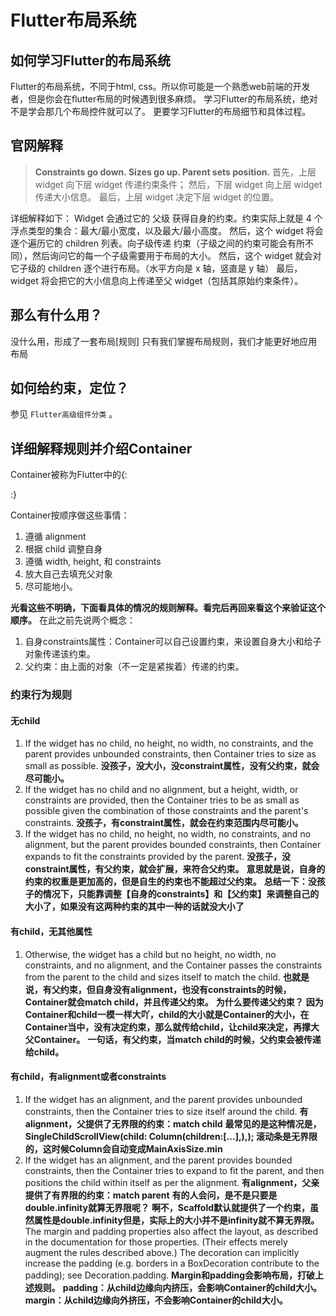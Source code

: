 # Flutter布局系统

## 如何学习Flutter的布局系统

Flutter的布局系统，不同于html, css。所以你可能是一个熟悉web前端的开发者，但是你会在flutter布局的时候遇到很多麻烦。
学习Flutter的布局系统，绝对不是学会那几个布局控件就可以了。
更要学习Flutter的布局细节和具体过程。

## 官网解释

> **Constraints go down. Sizes go up. Parent sets position.**
> 首先，上层 widget 向下层 widget 传递约束条件；
> 然后，下层 widget 向上层 widget 传递大小信息。
> 最后，上层 widget 决定下层 widget 的位置。

详细解释如下：
Widget 会通过它的 父级 获得自身的约束。约束实际上就是 4 个浮点类型的集合：最大/最小宽度，以及最大/最小高度。
然后，这个 widget 将会逐个遍历它的 children 列表。向子级传递 约束（子级之间的约束可能会有所不同），然后询问它的每一个子级需要用于布局的大小。
然后，这个 widget 就会对它子级的 children 逐个进行布局。（水平方向是 x 轴，竖直是 y 轴）
最后，widget 将会把它的大小信息向上传递至父 widget（包括其原始约束条件）。

## 那么有什么用？

没什么用，形成了一套布局[规则]
只有我们掌握布局规则，我们才能更好地应用布局

## 如何给约束，定位？

参见 `Flutter高级组件分类` 。

## 详细解释规则并介绍Container

Container被称为Flutter中的{:<div>:}

Container按顺序做这些事情：

1. 遵循 alignment
1. 根据 child 调整自身
1. 遵循 width, height, 和 constraints
1. 放大自己去填充父对象
1. 尽可能地小。

**光看这些不明确，下面看具体的情况的规则解释。看完后再回来看这个来验证这个顺序。**
在此之前先说两个概念：
1. 自身constraints属性：Container可以自己设置约束，来设置自身大小和给子对象传递该约束。
2. 父约束：由上面的对象（不一定是紧挨着）传递的约束。

### 约束行为规则

#### 无child
1. If the widget has no child, no height, no width, no constraints, and the parent provides unbounded constraints, then Container tries to size as small as possible.
**没孩子，没大小，没constraint属性，没有父约束，就会尽可能小。**
2. If the widget has no child and no alignment, but a height, width, or constraints are provided, then the Container tries to be as small as possible given the combination of those constraints and the parent's constraints.
**没孩子，有constraint属性，就会在约束范围内尽可能小。**
3. If the widget has no child, no height, no width, no constraints, and no alignment, but the parent provides bounded constraints, then Container expands to fit the constraints provided by the parent.
**没孩子，没constraint属性，有父约束，就会扩展，来符合父约束。**
**意思就是说，自身的约束的权重是更加高的，但是自生的约束也不能超过父约束。**
**总结一下：没孩子的情况下，只能靠调整【自身的constraints】和【父约束】来调整自己的大小了，如果没有这两种约束的其中一种的话就没大小了**

#### 有child，无其他属性
1. Otherwise, the widget has a child but no height, no width, no constraints, and no alignment, and the Container passes the constraints from the parent to the child and sizes itself to match the child.
**也就是说，有父约束，但自身没有alignment，也没有constraints的时候，Container就会match child，并且传递父约束。**
**为什么要传递父约束？**
**因为Container和child一模一样大吖，child的大小就是Container的大小，在Container当中，没有决定约束，那么就传给child，让child来决定，再撑大父Container。**
**一句话，有父约束，当match child的时候，父约束会被传递给child。**

#### 有child，有alignment或者constraints
1. If the widget has an alignment, and the parent provides unbounded constraints, then the Container tries to size itself around the child.
**有alignment，父提供了无界限的约束：match child**
**最常见的是这种情况是，SingleChildScrollView(child: Column(children:[...],),); 滚动条是无界限的，这时候Column会自动变成MainAxisSize.min**
1. If the widget has an alignment, and the parent provides bounded constraints, then the Container tries to expand to fit the parent, and then positions the child within itself as per the alignment.
**有alignment，父亲提供了有界限的约束：match parent**
**有的人会问，是不是只要是double.infinity就算无界限呢？**
**啊不，Scaffold默认就提供了一个约束，虽然属性是double.infinity但是，实际上的大小并不是infinity就不算无界限。**
The margin and padding properties also affect the layout, as described in the documentation for those properties. (Their effects merely augment the rules described above.) The decoration can implicitly increase the padding (e.g. borders in a BoxDecoration contribute to the padding); see Decoration.padding.
**Margin和padding会影响布局，打破上述规则。**
**padding：从child边缘向内挤压，会影响Container的child大小。**
**margin：从child边缘向外挤压，不会影响Container的child大小。**